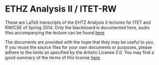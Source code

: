 ETHZ Analysis II / ITET-RW
==========================

These are LaTeX transcripts of the EHTZ Analysis II lectures for ITET and RW/CSE of Spring 2014. Only the blackboard is documented here, audio files accompanying the lecture can be found [here](http://www.math.ethz.ch/education/bachelor/lectures/fs2014/other/a2_itet)

The documents are provided with the hope that they may be useful to you. If you reuse the source files for your own documents or purposes, please adhere to the limits as specified by the Artistic License 2.0. You may find a good summary of the terms of this license [here](https://www.tldrlegal.com/l/artistic).
